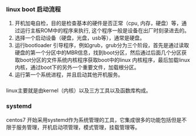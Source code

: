 ### linux  boot 启动流程
1. 开机加电自检，目的是检查基本的硬件是否正常（cpu, 内存，硬盘）等，通过运行主板ROM中的程序来执行, 这个程序一般是设备在出厂时刻录进去的。
2. 选择一个启动设备（硬盘，光盘，usb等），通常是硬盘。
3. 运行bootloader 引导程序，例如grub，grub分为三个阶段，首先是通过读取硬盘的第一个分区中的MBR信息，找到boot分区，然后通过后面几个分区获取boot分区的文件系统内核程序获取boot中的linux 内核程序，最后加载linux内核，通过boot下的另外一个重要文件，加载根分区。
4. 运行第一个系统进程，并且启动其他开机服务。
###
  linux主要就是由kernel（内核）以及三方工具以及函数库构成。
###  systemd
centos7 开始采用systemd作为系统管理的工具，它集成很多的功能包括但是不限于服务管理，开机启动项管理，模式管理，挂载管理等。
<!--stackedit_data:
eyJoaXN0b3J5IjpbMTE5NTM2NjM1NiwtMjM3NjYzNTI3LC05OD
A0OTU4ODksMTkxMTMyMTQ4Miw3MzA5OTgxMTZdfQ==
-->